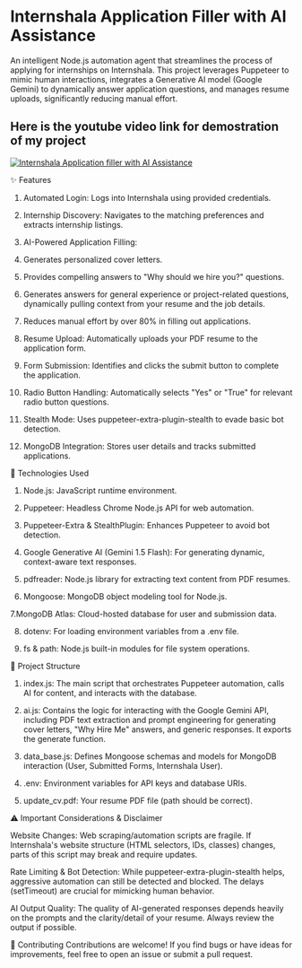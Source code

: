 # Internshala Application Filler with AI Assistance

An intelligent Node.js automation agent that streamlines the process of applying for internships on Internshala. This project leverages Puppeteer to mimic human interactions, integrates a Generative AI model (Google Gemini) to dynamically answer application questions, and manages resume uploads, significantly reducing manual effort.

## Here is the youtube video link for demostration of my project
[![Internshala Application filler with AI Assistance](https://img.youtube.com/vi/8zhxo5tolf8)](https://www.youtube.com/watch?v=8zhxo5tolf8)

✨ Features
1. Automated Login: Logs into Internshala using provided credentials.

2. Internship Discovery: Navigates to the matching preferences and extracts internship listings.

3. AI-Powered Application Filling:

4. Generates personalized cover letters.

5. Provides compelling answers to "Why should we hire you?" questions.

6. Generates answers for general experience or project-related questions, dynamically pulling context from your resume and the job details.

7. Reduces manual effort by over 80% in filling out applications.

8. Resume Upload: Automatically uploads your PDF resume to the application form.

9. Form Submission: Identifies and clicks the submit button to complete the application.

10. Radio Button Handling: Automatically selects "Yes" or "True" for relevant radio button questions.

10. Stealth Mode: Uses puppeteer-extra-plugin-stealth to evade basic bot detection.

11. MongoDB Integration: Stores user details and tracks submitted applications.

🚀 Technologies Used
1. Node.js: JavaScript runtime environment.

2. Puppeteer: Headless Chrome Node.js API for web automation.

3. Puppeteer-Extra & StealthPlugin: Enhances Puppeteer to avoid bot detection.

4. Google Generative AI (Gemini 1.5 Flash): For generating dynamic, context-aware text responses.

5. pdfreader: Node.js library for extracting text content from PDF resumes.

6. Mongoose: MongoDB object modeling tool for Node.js.

7.MongoDB Atlas: Cloud-hosted database for user and submission data.

8. dotenv: For loading environment variables from a .env file.

9. fs & path: Node.js built-in modules for file system operations.

📂 Project Structure
1. index.js: The main script that orchestrates Puppeteer automation, calls AI for content, and interacts with the database.

2. ai.js: Contains the logic for interacting with the Google Gemini API, including PDF text extraction and prompt engineering for generating cover letters, "Why Hire Me" answers, and generic responses. It exports the generate function.

3. data_base.js: Defines Mongoose schemas and models for MongoDB interaction (User, Submitted Forms, Internshala User).

4. .env: Environment variables for API keys and database URIs.

5. update_cv.pdf: Your resume PDF file (path should be correct).

⚠️ Important Considerations & Disclaimer

Website Changes: Web scraping/automation scripts are fragile. If Internshala's website structure (HTML selectors, IDs, classes) changes, parts of this script may break and require updates.

Rate Limiting & Bot Detection: While puppeteer-extra-plugin-stealth helps, aggressive automation can still be detected and blocked. The delays (setTimeout) are crucial for mimicking human behavior.

AI Output Quality: The quality of AI-generated responses depends heavily on the prompts and the clarity/detail of your resume. Always review the output if possible.

🤝 Contributing
Contributions are welcome! If you find bugs or have ideas for improvements, feel free to open an issue or submit a pull request.


